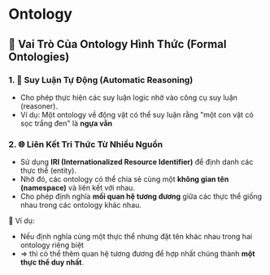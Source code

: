 # Ontology

## 🧠 Vai Trò Của Ontology Hình Thức (Formal Ontologies)
### 1. 🧮 **Suy Luận Tự Động (Automatic Reasoning)**

* Cho phép thực hiện các suy luận logic nhờ vào công cụ suy luận (reasoner).
* Ví dụ: Một ontology về động vật có thể suy luận rằng "một con vật có sọc trắng đen" là **ngựa vằn**

### 2. 🌐 **Liên Kết Tri Thức Từ Nhiều Nguồn**

* Sử dụng **IRI (Internationalized Resource Identifier)** để định danh các thực thể (entity).
* Nhờ đó, các ontology có thể chia sẻ cùng một **không gian tên (namespace)** và liên kết với nhau.
* Cho phép định nghĩa **mối quan hệ tương đương** giữa các thực thể giống nhau trong các ontology khác nhau.

📌 Ví dụ:
* Nếu định nghĩa cùng một thực thể nhưng đặt tên khác nhau trong hai ontology riêng biệt
* => thì có thể thêm quan hệ tương đương để hợp nhất chúng thành **một thực thể duy nhất**.
